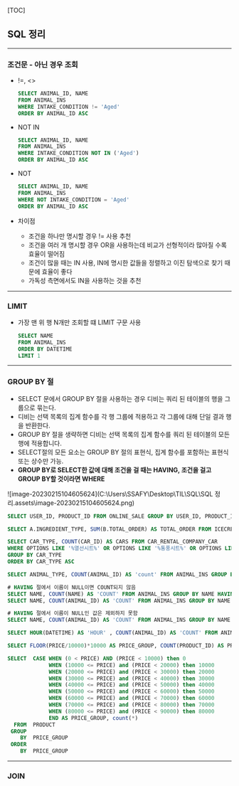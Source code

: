 [TOC]



## SQL 정리

---

### 조건문 - 아닌 경우 조회

- !=, <>

  ```sql
  SELECT ANIMAL_ID, NAME
  FROM ANIMAL_INS
  WHERE INTAKE_CONDITION != 'Aged'
  ORDER BY ANIMAL_ID ASC
  ```

- NOT IN

  ```sql
  SELECT ANIMAL_ID, NAME
  FROM ANIMAL_INS
  WHERE INTAKE_CONDITION NOT IN ('Aged')
  ORDER BY ANIMAL_ID ASC
  ```

- NOT

  ```sql
  SELECT ANIMAL_ID, NAME
  FROM ANIMAL_INS
  WHERE NOT INTAKE_CONDITION = 'Aged'
  ORDER BY ANIMAL_ID ASC
  ```

- 차이점

  - 조건을 하나만 명시할 경우 != 사용 추천
  - 조건을 여러 개 명시할 경우 OR을 사용하는데 비교가 선형적이라 많아질 수록 효율이 떨어짐
  - 조건이 많을 때는 IN 사용, IN에 명시한 값들을 정렬하고 이진 탐색으로 찾기 때문에 효율이 좋다
  - 가독성 측면에서도 IN을 사용하는 것을 추천



---

### LIMIT

- 가장 맨 위 행 N개만 조회할 떄 LIMIT 구문 사용

  ```sql
  SELECT NAME
  FROM ANIMAL_INS
  ORDER BY DATETIME
  LIMIT 1
  ```



---

### GROUP BY  절

- SELECT 문에서 GROUP BY 절을 사용하는 경우 디비는 쿼리 된 테이블의 행을 그룹으로 묶는다.
- 디비는 선택 목록의 집계 함수를 각 행 그룹에 적용하고 각 그룹에 대해 단일 결과 행을 반환한다.
- GROUP BY 절을 생략하면 디비는 선택 목록의 집계 함수를 쿼리 된 테이블의 모든 행에 적용합니다.
- SELECT절의 모든 요소는 GROUP BY 절의 표현식, 집계 함수를 포함하는 표현식 또는 상수만 가능.
- **GROUP BY로 SELECT한 값에 대해 조건을 걸 때는 HAVING, 조건을 걸고 GROUP BY할 것이라면 WHERE**

![image-20230215104605624](C:\Users\SSAFY\Desktop\TIL\SQL\SQL 정리.assets\image-20230215104605624.png)

```sql
SELECT USER_ID, PRODUCT_ID FROM ONLINE_SALE GROUP BY USER_ID, PRODUCT_ID HAVING COUNT(*) >= 2 ORDER BY USER_ID, PRODUCT_ID DESC
```

```sql
SELECT A.INGREDIENT_TYPE, SUM(B.TOTAL_ORDER) AS TOTAL_ORDER FROM ICECREAM_INFO A, FIRST_HALF B WHERE A.FLAVOR = B.FLAVOR GROUP BY A.INGREDIENT_TYPE ORDER BY TOTAL_ORDER
```

```sql
SELECT CAR_TYPE, COUNT(CAR_ID) AS CARS FROM CAR_RENTAL_COMPANY_CAR 
WHERE OPTIONS LIKE '%열선시트%' OR OPTIONS LIKE '%통풍시트%' OR OPTIONS LIKE '%가죽시트%'
GROUP BY CAR_TYPE 
ORDER BY CAR_TYPE ASC
```

```sql
SELECT ANIMAL_TYPE, COUNT(ANIMAL_ID) AS 'count' FROM ANIMAL_INS GROUP BY ANIMAL_TYPE ORDER BY ANIMAL_TYPE ASC
```

```SQL
# HAVING 절에서 이름이 NULL이면 COUNT되지 않음
SELECT NAME, COUNT(NAME) AS 'COUNT' FROM ANIMAL_INS GROUP BY NAME HAVING COUNT(NAME) > 1 ORDER BY NAME
SELECT NAME, COUNT(ANIMAL_ID) AS 'COUNT' FROM ANIMAL_INS GROUP BY NAME HAVING COUNT(NAME) > 1 ORDER BY NAME

# HAVING 절에서 이름이 NULL인 값은 제외하지 못함
SELECT NAME, COUNT(ANIMAL_ID) AS 'COUNT' FROM ANIMAL_INS GROUP BY NAME HAVING COUNT(ANIMAL_ID) > 1 ORDER BY NAME
```

```SQL
SELECT HOUR(DATETIME) AS 'HOUR' , COUNT(ANIMAL_ID) AS 'COUNT' FROM ANIMAL_OUTS WHERE HOUR(DATETIME) >= 9 AND HOUR(DATETIME) < 20 GROUP BY HOUR(DATETIME) ORDER BY HOUR(DATETIME)
```

```SQL
SELECT FLOOR(PRICE/10000)*10000 AS PRICE_GROUP, COUNT(PRODUCT_ID) AS PRODUCT FROM PRODUCT GROUP BY PRICE_GROUP ORDER BY PRICE_GROUP

SELECT  CASE WHEN (0 < PRICE) AND (PRICE < 10000) then 0
             WHEN (10000 <= PRICE) and (PRICE < 20000) then 10000
             WHEN (20000 <= PRICE) and (PRICE < 30000) then 20000
             WHEN (30000 <= PRICE) and (PRICE < 40000) then 30000
             WHEN (40000 <= PRICE) and (PRICE < 50000) then 40000
             WHEN (50000 <= PRICE) and (PRICE < 60000) then 50000
             WHEN (60000 <= PRICE) and (PRICE < 70000) then 60000
             WHEN (70000 <= PRICE) and (PRICE < 80000) then 70000
             WHEN (80000 <= PRICE) and (PRICE < 90000) then 80000
             END AS PRICE_GROUP, count(*)
  FROM  PRODUCT 
 GROUP 
    BY  PRICE_GROUP
 ORDER
    BY  PRICE_GROUP
```



---

### JOIN
